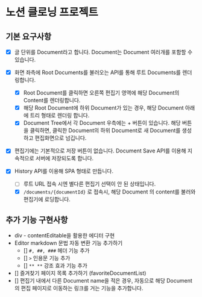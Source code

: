 # 노션 클로닝 프로젝트

## 기본 요구사항

- [x] 글 단위를 Document라고 합니다. Document는 Document 여러개를 포함할 수 있습니다.

- [x] 화면 좌측에 Root Documents를 불러오는 API를 통해 루트 Documents를 렌더링합니다.

  - [x] Root Document를 클릭하면 오른쪽 편집기 영역에 해당 Document의 Content를 렌더링합니다.
  - [x] 해당 Root Document에 하위 Document가 있는 경우, 해당 Document 아래에 트리 형태로 렌더링 합니다.
  - [x] Document Tree에서 각 Document 우측에는 + 버튼이 있습니다. 해당 버튼을 클릭하면, 클릭한 Document의 하위 Document로 새 Document를 생성하고 편집화면으로 넘깁니다.

- [x] 편집기에는 기본적으로 저장 버튼이 없습니다. Document Save API를 이용해 지속적으로 서버에 저장되도록 합니다.

- [x] History API를 이용해 SPA 형태로 만듭니다.
  - [ ] 루트 URL 접속 시엔 별다른 편집기 선택이 안 된 상태입니다.
  - [x] `/documents/{documentId}` 로 접속시, 해당 Document 의 content를 불러와 편집기에 로딩합니다.

## 추가 기능 구현사항

- div - contentEditable을 활용한 에디터 구현
- Editor markdown 문법 자동 변환 기능 추가하기
  - [] `#, ##, ###` 헤더 기능 추가
  - [] `>` 인용문 기능 추가
  - [] `** **` 강조 효과 기능 추가
- [] 즐겨찾기 페이지 목록 추가하기 (favoriteDocumentList)
- [] 편집기 내에서 다른 Document name을 적은 경우, 자동으로 해당 Document의 편집 페이지로 이동하는 링크를 거는 기능을 추가합니다.
